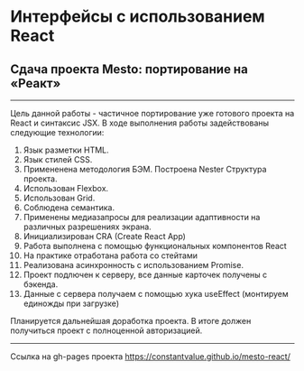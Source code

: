 # Интерфейсы с использованием React
## Сдача проекта Mesto: портирование на «Реакт»
___

Цель данной работы - частичное портирование уже готового проекта на React и синтаксис JSX.
В ходе выполнения работы задействованы следующие технологии:


1. Язык разметки HTML.
2. Язык стилей CSS.
3. Примененена методология БЭМ. Построена Nester Структура проекта.
4. Использован Flexbox.
5. Использован Grid.
6. Соблюдена семантика.
7. Применены медиазапросы для реализации адаптивности на различных разрешениях экрана.
8. Инициализирован CRA (Create React App)
9. Работа выполнена с помощью функциональных компонентов React
10. На практике отработана работа со стейтами
11. Реализована асинхронность с использованием Promise.
12. Проект подлючен к серверу, все данные карточек получены с бэкенда.
13. Данные с сервера получаем с помощью хука useEffect (монтируем единожды при загрузке)

Планируется дальнейшая доработка проекта. В итоге должен получиться проект с полноценной авторизацией.
___

Ссылка на gh-pages проекта https://constantvalue.github.io/mesto-react/
